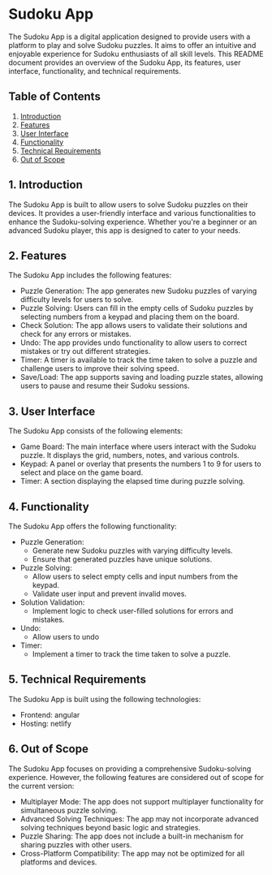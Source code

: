 # Sudoku App

The Sudoku App is a digital application designed to provide users with a platform to play and solve Sudoku puzzles. It aims to offer an intuitive and enjoyable experience for Sudoku enthusiasts of all skill levels. This README document provides an overview of the Sudoku App, its features, user interface, functionality, and technical requirements.

## Table of Contents

1. [Introduction](#introduction)
2. [Features](#features)
3. [User Interface](#user-interface)
4. [Functionality](#functionality)
5. [Technical Requirements](#technical-requirements)
6. [Out of Scope](#out-of-scope)

## 1. Introduction

The Sudoku App is built to allow users to  solve Sudoku puzzles on their devices. It provides a user-friendly interface and various functionalities to enhance the Sudoku-solving experience. Whether you're a beginner or an advanced Sudoku player, this app is designed to cater to your needs.

## 2. Features

The Sudoku App includes the following features:

- Puzzle Generation: The app generates new Sudoku puzzles of varying difficulty levels for users to solve.
- Puzzle Solving: Users can fill in the empty cells of Sudoku puzzles by selecting numbers from a keypad and placing them on the board.
- Check Solution: The app allows users to validate their solutions and check for any errors or mistakes.
- Undo: The app provides undo  functionality to allow users to correct mistakes or try out different strategies.
- Timer: A timer is available to track the time taken to solve a puzzle and challenge users to improve their solving speed.
- Save/Load: The app supports saving and loading puzzle states, allowing users to pause and resume their Sudoku sessions.

## 3. User Interface

The Sudoku App consists of the following elements:

- Game Board: The main interface where users interact with the Sudoku puzzle. It displays the grid, numbers, notes, and various controls.
- Keypad: A panel or overlay that presents the numbers 1 to 9 for users to select and place on the game board.
- Timer: A section displaying the elapsed time during puzzle solving.

## 4. Functionality

The Sudoku App offers the following functionality:

- Puzzle Generation:
  - Generate new Sudoku puzzles with varying difficulty levels.
  - Ensure that generated puzzles have unique solutions.
- Puzzle Solving:
  - Allow users to select empty cells and input numbers from the keypad.
  - Validate user input and prevent invalid moves.
- Solution Validation:
  - Implement logic to check user-filled solutions for errors and mistakes.
- Undo:
  - Allow users to undo 
- Timer:
  - Implement a timer to track the time taken to solve a puzzle.

## 5. Technical Requirements

The Sudoku App is built using the following technologies:

- Frontend: angular
- Hosting: netlify

## 6. Out of Scope

The Sudoku App focuses on providing a comprehensive Sudoku-solving experience. However, the following features are considered out of scope for the current version:

- Multiplayer Mode: The app does not support multiplayer functionality for simultaneous puzzle solving.
- Advanced Solving Techniques: The app may not incorporate advanced solving techniques beyond basic logic and strategies.
- Puzzle Sharing: The app does not include a built-in mechanism for sharing puzzles with other users.
- Cross-Platform Compatibility: The app may not be optimized for all platforms and devices.


